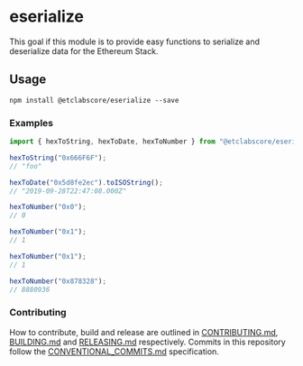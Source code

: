 # eserialize

This goal if this module is to provide easy functions to serialize and deserialize data for the Ethereum Stack.


## Usage

```
npm install @etclabscore/eserialize --save
```


### Examples

```javascript
import { hexToString, hexToDate, hexToNumber } from "@etclabscore/eserialize";

hexToString("0x666F6F");
// "foo"

hexToDate("0x5d8fe2ec").toISOString();
// "2019-09-28T22:47:08.000Z"

hexToNumber("0x0");
// 0

hexToNumber("0x1");
// 1

hexToNumber("0x1");
// 1

hexToNumber("0x878328");
// 8880936
```

### Contributing

How to contribute, build and release are outlined in [CONTRIBUTING.md](CONTRIBUTING.md), [BUILDING.md](BUILDING.md) and [RELEASING.md](RELEASING.md) respectively. Commits in this repository follow the [CONVENTIONAL_COMMITS.md](CONVENTIONAL_COMMITS.md) specification.
